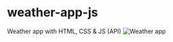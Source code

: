 # weather-app-js
Weather app with HTML, CSS &amp; JS (API)
![Weather app](https://github.com/ekremtahaunlu/weather-app-js/assets/104407089/50afb152-9c96-43ca-973c-aa09abc1d151)
